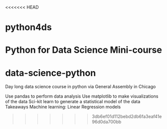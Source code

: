 <<<<<<< HEAD
# python4ds
Python for Data Science Mini-course
=======
# data-science-python
Day long data science course in python via General Assembly in Chicago

Use pandas to perform data analysis
Use matplotlib to make visualizations of the data
Sci-kit learn to generate a statistical model of the data
Takeaways
Machine learning: Linear Regression models
>>>>>>> 3db6ef01d112bebd2db6fa3eaf41e96d0da700bb
